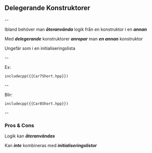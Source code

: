## Delegerande Konstruktorer

--

Ibland behöver man ***återanvända*** logik från en konstruktor i en ***annan***

Med ***delegerande*** konstruktorer ***anropar*** man ***en annan*** konstruktor
<!-- .element: class="fragment" -->

Ungefär som i en initialiseringslista
<!-- .element: class="fragment" -->
--

Ex:

```cpp[10-11, 15-16]
includecpp({{Car7Short.hpp}})
```
<!-- .element: class="r-stretch" -->

--

Blir:

```cpp[10-11 | 13]
includecpp({{Car8Short.hpp}})
```
<!-- .element: class="r-stretch" -->

--

### Pros & Cons

Logik kan ***återanvändas***

Kan ***inte*** kombineras med ***initialiseringslistor***
